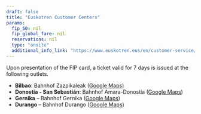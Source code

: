 ```yaml
---
draft: false
title: "Euskotren Customer Centers"
params:
  fip_50: nil
  fip_global_fare: nil
  reservations: nil
  type: "onsite"
  additional_info_link: "https://www.euskotren.eus/en/customer-service/offices-and-opening-hours"
---
```


Upon presentation of the FIP card, a ticket valid for 7 days is issued at the following outlets.

- **Bilbao**: Bahnhof Zazpikaleak ([Google Maps](https://maps.app.goo.gl/hvwrJBTd35r4j2eP8))
- **Donostia - San Sebastián**: Bahnhof Amara-Donostia ([Google Maps](https://maps.app.goo.gl/er4tJougg2do4kqC9))
- **Gernika** – Bahnhof Gernika ([Google Maps](https://maps.app.goo.gl/BvsrXzc7Y2s8bnx57))
- **Durango** – Bahnhof Durango ([Google Maps](https://maps.app.goo.gl/KwxrPWcvahWCS664A))
